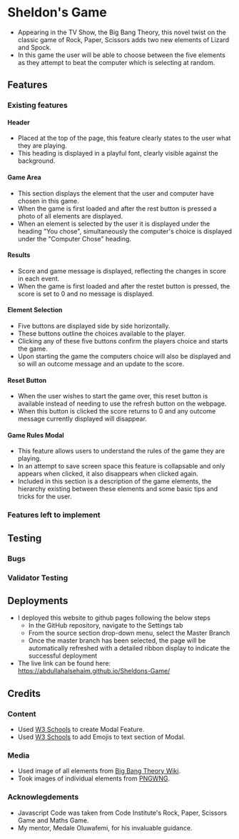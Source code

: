 # Sheldon's Game

* Appearing in the TV Show, the Big Bang Theory, this novel twist on the classic game of Rock, Paper, Scissors adds two new elements of Lizard and Spock.
* In this game the user will be able to choose between the five elements as they attempt to beat the computer which is selecting at random.

## Features

### Existing features

#### Header
* Placed at the top of the page, this feature clearly states to the user what they are playing.
* This heading is displayed in a playful font, clearly visible against the background.

#### Game Area
* This section displays the element that the user and computer have chosen in this game.
* When the game is first loaded and after the rest button is pressed a photo of all elements are displayed.
* When an element is selected by the user it is displayed under the heading "You chose", simultaneously the computer's choice is displayed under the "Computer Chose" heading.

#### Results
* Score and game message is displayed, reflecting the changes in score in each event.
* When the game is first loaded and after the restet button is pressed, the score is set to 0 and no message is displayed.


#### Element Selection
* Five buttons are displayed side by side horizontally.
* These buttons outline the choices available to the player.
* Clicking any of these five buttons confirm the players choice and starts the game.
* Upon starting the game the computers choice will also be displayed and so will an outcome message and an update to the score.

#### Reset Button
* When the user wishes to start the game over, this reset button is available instead of needing to use the refresh button on the webpage.
* When this button is clicked the score returns to 0 and any outcome message currently displayed will disappear.

#### Game Rules Modal
* This feature allows users to understand the rules of the game they are playing.
* In an attempt to save screen space this feature is collapsable and only appears when clicked, it also disappears when clicked again.
* Included in this section is a description of the game elements, the hierarchy existing between these elements and some basic tips and tricks for the user.

### Features left to implement

## Testing

### Bugs

### Validator Testing

## Deployments
* I deployed this website to github pages following the below steps
    * In the GitHub repository, navigate to the Settings tab
    * From the source section drop-down menu, select the Master Branch
    * Once the master branch has been selected, the page will be automatically refreshed with a detailed ribbon display to indicate the successful deployment
* The live link can be found here: https://abdullahalsehaim.github.io/Sheldons-Game/

## Credits

### Content
* Used [W3 Schools](https://www.w3schools.com/howto/howto_css_modals.asp) to create Modal Feature.
* Used [W3 Schools](https://www.w3schools.com/html/html_emojis.asp) to add Emojis to text section of Modal.

### Media
* Used image of all elements from [Big Bang Theory Wiki](https://bigbangtheory.fandom.com/wiki/Rock,_Paper,_Scissors,_Lizard,_Spock).
* Took images of individual elements from [PNGWNG](https://www.pngwing.com/en/free-png-ycasl).

### Acknowlegdements
* Javascript Code was taken from Code Institute's Rock, Paper, Scissors Game and Maths Game.
* My mentor, Medale Oluwafemi, for his invaluable guidance.